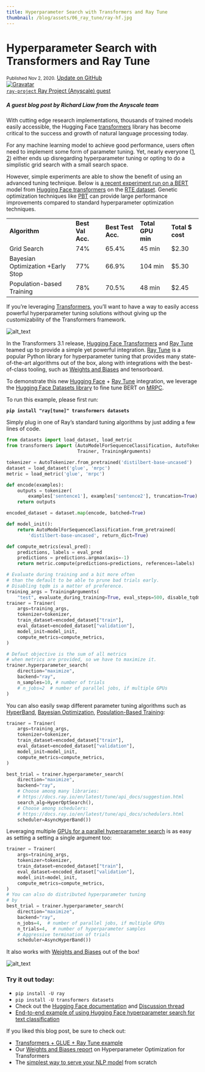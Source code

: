 ```yaml
---
title: Hyperparameter Search with Transformers and Ray Tune
thumbnail: /blog/assets/06_ray_tune/ray-hf.jpg
---
```


<h1>
    Hyperparameter Search with Transformers and Ray Tune
</h1>

<div class="blog-metadata">
    <small>Published Nov 2, 2020.</small>
    <a target="_blank" class="btn no-underline text-sm mb-5 font-sans" href="https://github.com/huggingface/blog/blob/master/ray-tune.md">
        Update on GitHub
    </a>
</div>

<div class="author-card">
    <a href="/ray-project">
        <img class="avatar avatar-user" src="https://aeiljuispo.cloudimg.io/v7/https://s3.amazonaws.com/moonup/production/uploads/1603836776822-5f989a3b777efc07d7f1e290.png?w=200&h=200&f=face" title="Gravatar">
        <div class="bfc">
            <code>ray-project</code>
            <span class="fullname">Ray Project (Anyscale)</span>
            <span class="mono-label" style="color: var(--text-main);">guest</span>
        </div>
    </a>
</div>

##### A guest blog post by Richard Liaw from the Anyscale team

With cutting edge research implementations, thousands of trained models easily accessible, the Hugging Face [transformers](https://github.com/huggingface/transformers) library has become critical to the success and growth of natural language processing today.

For any machine learning model to achieve good performance, users often need to implement some form of parameter tuning. Yet, nearly everyone ([1](https://medium.com/@prakashakshay90/fine-tuning-bert-model-using-pytorch-f34148d58a37), [2](https://mccormickml.com/2019/07/22/BERT-fine-tuning/#advantages-of-fine-tuning)) either ends up disregarding hyperparameter tuning or opting to do a simplistic grid search with a small search space.

However, simple experiments are able to show the benefit of using an advanced tuning technique. Below is [a recent experiment run on a BERT](https://medium.com/distributed-computing-with-ray/hyperparameter-optimization-for-transformers-a-guide-c4e32c6c989b) model from [Hugging Face transformers](https://github.com/huggingface/transformers) on the [RTE dataset](https://aclweb.org/aclwiki/Textual_Entailment_Resource_Pool). Genetic optimization techniques like [PBT](https://docs.ray.io/en/latest/tune/api_docs/schedulers.html#population-based-training-tune-schedulers-populationbasedtraining) can provide large performance improvements compared to standard hyperparameter optimization techniques.



<table>
  <tr>
   <td><strong>Algorithm</strong>
   </td>
   <td><strong>Best Val Acc.</strong>
   </td>
   <td><strong>Best Test Acc.</strong>
   </td>
   <td><strong>Total GPU min</strong>
   </td>
   <td><strong>Total $ cost</strong>
   </td>
  </tr>
  <tr>
   <td>Grid Search
   </td>
   <td>74%
   </td>
   <td>65.4%
   </td>
   <td>45 min
   </td>
   <td>$2.30
   </td>
  </tr>
  <tr>
   <td>Bayesian Optimization +Early Stop
   </td>
   <td>77%
   </td>
   <td>66.9%
   </td>
   <td>104 min
   </td>
   <td>$5.30
   </td>
  </tr>
  <tr>
   <td>Population-based Training
   </td>
   <td>78%
   </td>
   <td>70.5%
   </td>
   <td>48 min
   </td>
   <td>$2.45
   </td>
  </tr>
</table>


If you’re leveraging [Transformers](https://github.com/huggingface/transformers), you’ll want to have a way to easily access powerful hyperparameter tuning solutions without giving up the customizability of the Transformers framework.


![alt_text](/blog/assets/06_ray_tune/ray-hf.jpg "image_tooltip")


In the Transformers 3.1 release, [Hugging Face Transformers](https://github.com/huggingface/transformers) and [Ray Tune](https://docs.ray.io/en/latest/tune/index.html) teamed up to provide a simple yet powerful integration. [Ray Tune](https://docs.ray.io/en/latest/tune/index.html) is a popular Python library for hyperparameter tuning that provides many state-of-the-art algorithms out of the box, along with integrations with the best-of-class tooling, such as [Weights and Biases](https://wandb.ai/) and tensorboard.

To demonstrate this new [Hugging Face](https://github.com/huggingface/transformers) + [Ray Tune](https://docs.ray.io/en/latest/tune/index.html) integration, we leverage the [Hugging Face Datasets library](https://github.com/huggingface/datasets) to fine tune BERT on [MRPC](https://www.microsoft.com/en-us/download/details.aspx?id=52398).

To run this example, please first run:

**`pip install "ray[tune]" transformers datasets`**

Simply plug in one of Ray’s standard tuning algorithms by just adding a few lines of code.


```python
from datasets import load_dataset, load_metric
from transformers import (AutoModelForSequenceClassification, AutoTokenizer,
                          Trainer, TrainingArguments)

tokenizer = AutoTokenizer.from_pretrained('distilbert-base-uncased')
dataset = load_dataset('glue', 'mrpc')
metric = load_metric('glue', 'mrpc')

def encode(examples):
    outputs = tokenizer(
        examples['sentence1'], examples['sentence2'], truncation=True)
    return outputs

encoded_dataset = dataset.map(encode, batched=True)

def model_init():
    return AutoModelForSequenceClassification.from_pretrained(
        'distilbert-base-uncased', return_dict=True)

def compute_metrics(eval_pred):
    predictions, labels = eval_pred
    predictions = predictions.argmax(axis=-1)
    return metric.compute(predictions=predictions, references=labels)

# Evaluate during training and a bit more often
# than the default to be able to prune bad trials early.
# Disabling tqdm is a matter of preference.
training_args = TrainingArguments(
    "test", evaluate_during_training=True, eval_steps=500, disable_tqdm=True)
trainer = Trainer(
    args=training_args,
    tokenizer=tokenizer,
    train_dataset=encoded_dataset["train"],
    eval_dataset=encoded_dataset["validation"],
    model_init=model_init,
    compute_metrics=compute_metrics,
)

# Defaut objective is the sum of all metrics
# when metrics are provided, so we have to maximize it.
trainer.hyperparameter_search(
    direction="maximize", 
    backend="ray", 
    n_samples=10, # number of trials
    # n_jobs=2  # number of parallel jobs, if multiple GPUs
)
```


You can also easily swap different parameter tuning algorithms such as [HyperBand](https://docs.ray.io/en/latest/tune/api_docs/schedulers.html#asha-tune-schedulers-ashascheduler), [Bayesian Optimization](https://docs.ray.io/en/latest/tune/api_docs/suggestion.html), [Population-Based Training](https://docs.ray.io/en/latest/tune/api_docs/schedulers.html#population-based-training-tune-schedulers-populationbasedtraining):


```python
trainer = Trainer(
    args=training_args,
    tokenizer=tokenizer,
    train_dataset=encoded_dataset["train"],
    eval_dataset=encoded_dataset["validation"],
    model_init=model_init,
    compute_metrics=compute_metrics,
)

best_trial = trainer.hyperparameter_search(
    direction="maximize",
    backend="ray",
    # Choose among many libraries:
    # https://docs.ray.io/en/latest/tune/api_docs/suggestion.html
    search_alg=HyperOptSearch(),
    # Choose among schedulers:
    # https://docs.ray.io/en/latest/tune/api_docs/schedulers.html
    scheduler=AsyncHyperBand())
```


Leveraging multiple [GPUs for a parallel hyperparameter search](https://docs.ray.io/en/releases-1.0.0/tune/user-guide.html#parallelism-gpus) is as easy as setting a setting a single argument too:


```python
trainer = Trainer(
    args=training_args,
    tokenizer=tokenizer,
    train_dataset=encoded_dataset["train"],
    eval_dataset=encoded_dataset["validation"],
    model_init=model_init,
    compute_metrics=compute_metrics,
)
# You can also do distributed hyperparameter tuning
# by
best_trial = trainer.hyperparameter_search(
    direction="maximize",
    backend="ray",
    n_jobs=4,  # number of parallel jobs, if multiple GPUs
    n_trials=4,  # number of hyperparameter samples
    # Aggressive termination of trials
    scheduler=AsyncHyperBand())
```


It also works with [Weights and Biases](https://wandb.ai/) out of the box!

![alt_text](/blog/assets/06_ray_tune/ray-wandb.png "image_tooltip")



### Try it out today:

*   `pip install -U ray`
*   `pip install -U transformers datasets`
*   Check out the [Hugging Face documentation](https://huggingface.co/transformers/) and [Discussion thread](https://discuss.huggingface.co/t/using-hyperparameter-search-in-trainer/785/10)
*   [End-to-end example of using Hugging Face hyperparameter search for text classification](https://github.com/huggingface/notebooks/blob/master/examples/text_classification.ipynb)

If you liked this blog post, be sure to check out:

*   [Transformers + GLUE + Ray Tune example](https://docs.ray.io/en/master/tune/examples/index.html#hugging-face-huggingface-transformers-example)
*   Our [Weights and Biases report](https://wandb.ai/amogkam/transformers/reports/Hyperparameter-Optimization-for-Huggingface-Transformers--VmlldzoyMTc2ODI) on Hyperparameter Optimization for Transformers
*   The [simplest way to serve your NLP model](https://medium.com/distributed-computing-with-ray/the-simplest-way-to-serve-your-nlp-model-in-production-with-pure-python-d42b6a97ad55) from scratch
